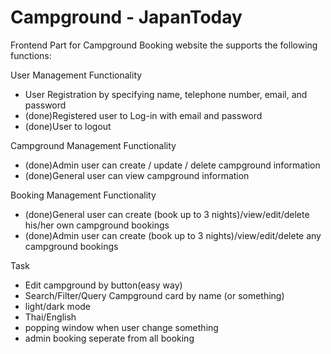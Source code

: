 # Campground - JapanToday

Frontend Part for Campground Booking website the supports the following functions:

User Management Functionality
- User Registration by specifying name, telephone number, email, and password
- (done)Registered user to Log-in with email and password
- (done)User to logout

Campground Management Functionality
- (done)Admin user can create / update / delete campground information
- (done)General user can view campground information

Booking Management Functionality
- (done)General user can create (book up to 3 nights)/view/edit/delete his/her own campground bookings
- (done)Admin user can create (book up to 3 nights)/view/edit/delete any campground bookings

Task
- Edit campground by button(easy way)
- Search/Filter/Query Campground card by name (or something)
- light/dark mode
- Thai/English
- popping window when user change something
- admin booking seperate from all booking